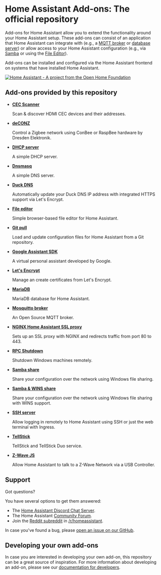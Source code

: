 # Home Assistant Add-ons: The official repository

Add-ons for Home Assistant allow you to extend the functionality
around your Home Assistant setup. These add-ons can consist of an application
that Home Assistant can integrate with (e.g., a [MQTT broker](/mosquitto/README.md) or [database server](/mariadb/README.md))
or allow access to your Home Assistant configuration (e.g., via [Samba](/samba/README.md) or using
the [File Editor](/configurator/README.md)).

Add-ons can be installed and configured via the Home Assistant frontend on
systems that have installed Home Assistant.

[![Home Assistant - A project from the Open Home Foundation](https://www.openhomefoundation.org/badges/home-assistant.png)](https://www.openhomefoundation.org/)

## Add-ons provided by this repository

- **[CEC Scanner](/cec_scan/README.md)**

    Scan & discover HDMI CEC devices and their addresses.

- **[deCONZ](/deconz/README.md)**

    Control a Zigbee network using ConBee or RaspBee hardware by Dresden Elektronik.

- **[DHCP server](/dhcp_server/README.md)**

    A simple DHCP server.

- **[Dnsmasq](/dnsmasq/README.md)**

    A simple DNS server.

- **[Duck DNS](/duckdns/README.md)**

    Automatically update your Duck DNS IP address with integrated HTTPS support via Let's Encrypt.

- **[File editor](/configurator/README.md)**

    Simple browser-based file editor for Home Assistant.

- **[Git pull](/git_pull/README.md)**

    Load and update configuration files for Home Assistant from a Git repository.

- **[Google Assistant SDK](/google_assistant/README.md)**

    A virtual personal assistant developed by Google.

- **[Let's Encrypt](/letsencrypt/README.md)**

    Manage an create certificates from Let's Encrypt.

- **[MariaDB](/mariadb/README.md)**

    MariaDB database for Home Assistant.

- **[Mosquitto broker](/mosquitto/README.md)**

    An Open Source MQTT broker.

- **[NGINX Home Assistant SSL proxy](/nginx_proxy/README.md)**

    Sets up an SSL proxy with NGINX and redirects traffic from port 80 to 443.

- **[RPC Shutdown](/rpc_shutdown/README.md)**

    Shutdown Windows machines remotely.

- **[Samba share](/samba/README.md)**

    Share your configuration over the network using Windows file sharing.

- **[Samba & WINS share](/sambawins/README.md)**

    Share your configuration over the network using Windows file sharing with WINS support.

- **[SSH server](/ssh/README.md)**

    Allow logging in remotely to Home Assistant using SSH or just the web terminal with Ingress.

- **[TellStick](/tellstick/README.md)**

    TellStick and TellStick Duo service.

- **[Z-Wave JS](/zwave_js/README.md)**

    Allow Home Assistant to talk to a Z-Wave Network via a USB Controller.

## Support

Got questions?

You have several options to get them answered:

- The [Home Assistant Discord Chat Server][discord].
- The Home Assistant [Community Forum][forum].
- Join the [Reddit subreddit][reddit] in [/r/homeassistant][reddit].

In case you've found a bug, please [open an issue on our GitHub][issue].

## Developing your own add-ons

In case you are interested in developing your own add-on, this
repository can be a great source of inspiration. For more information
about developing an add-on, please see our
[documentation for developers][dev-docs].

[discord]: https://discord.gg/c5DvZ4e
[forum]: https://community.home-assistant.io
[i386-shield]: https://img.shields.io/badge/i386-no-red.svg
[issue]: https://github.com/home-assistant/addons/issues
[reddit]: https://reddit.com/r/homeassistant
[dev-docs]: https://developers.home-assistant.io/docs/add-ons/
